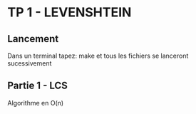 # TP 1 - LEVENSHTEIN
## Lancement
Dans un terminal tapez: make et tous les fichiers se lanceront sucessivement
## Partie 1 - LCS
Algorithme en O(n)